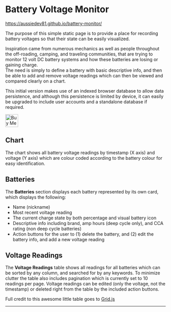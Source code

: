 # Battery Voltage Monitor
https://aussiedev81.github.io/battery-monitor/

The purpose of this simple static page is to provide a place for recording battery voltages so that their state can be easily visualized.

Inspiration came from numerous mechanics as well as people throughout the off-roading, camping, and traveling communities, that are trying to monitor 12 volt DC battery systems and how these batteries are losing or gaining charge.   
The need is simply to define a battery with basic descriptive info, and then be able to add and remove voltage readings which can then be viewed and compared clearly on a chart.

This initial version makes use of an indexed browser database to allow data persistence, and although this persistence is limited by device, it can easily be upgraded to include user accounts and a standalone database if required.

<a href="https://www.buymeacoffee.com/aussiedev81" target="_blank"><img src="https://cdn.buymeacoffee.com/buttons/v2/default-yellow.png" alt="Buy Me A Coffee" style="height: 40px;width: auto;" ></a>

## Chart
The chart shows all battery voltage readings by timestamp (X axis) and voltage (Y axis) which are colour coded according to the battery colour for easy identification.

## Batteries
The **Batteries** section displays each battery represented by its own card, which displays the following: 
- Name (nickname)
- Most recent voltage reading
- The current charge state by both percentage and visual battery icon
- Descriptive info including brand, amp hours (deep cycle only), and CCA rating (non deep cycle batteries)
- Action buttons for the user to (1) delete the battery, and (2) edit the battery info, and add a new voltage reading 

## Voltage Readings
The **Voltage Readings** table shows all readings for all batteries which can be sorted by any column, and searched for by any keywords.
To minimize clutter the table also includes pagination which is currently set to 10 readings per page.
Voltage readings can be edited (only the voltage, not the timestamp) or deleted right from the table by the included action buttons.

Full credit to this awesome little table goes to [Grid.js ](https://gridjs.io)

___

<!--
<script type="text/javascript" src="https://cdnjs.buymeacoffee.com/1.0.0/button.prod.min.js" data-name="bmc-button" data-slug="aussiedev81" data-color="#FFDD00" data-emoji=""  data-font="Cookie" data-text="Buy me a coffee" data-outline-color="#000000" data-font-color="#000000" data-coffee-color="#ffffff" ></script>
-->